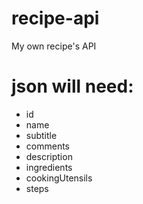 # recipe-api
My own recipe's API

# json will need:
* id
* name
* subtitle
* comments
* description
* ingredients
* cookingUtensils
* steps
